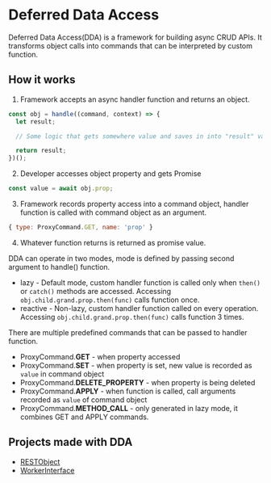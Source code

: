 # Deferred Data Access
Deferred Data Access(DDA) is a framework for building async CRUD APIs. It transforms object calls into commands that can be interpreted by custom function.

## How it works
1. Framework accepts an async handler function and returns an object.
```javascript
const obj = handle((command, context) => {
  let result;

  // Some logic that gets somewhere value and saves in into "result" variable.

  return result;
})();
```
2. Developer accesses object property and gets Promise
```javascript
const value = await obj.prop;
```
3. Framework records property access into a command object, handler function is called with command object as an argument.
```javascript
{ type: ProxyCommand.GET, name: 'prop' }
```
4. Whatever function returns is returned as promise value.

DDA can operate in two modes, mode is defined by passing second argument to handle() function.
 * lazy - Default mode, custom handler function is called only when `then()` or `catch()` methods are accessed. Accessing `obj.child.grand.prop.then(func)` calls function once.
 * reactive - Non-lazy, custom handler function called on every operation. Accessing `obj.child.grand.prop.then(func)` calls function 3 times.

There are multiple predefined commands that can be passed to handler function.
 * ProxyCommand.**GET** - when property accessed
 * ProxyCommand.**SET** - when property is set, new value is recorded as `value` in command object
 * ProxyCommand.**DELETE_PROPERTY** - when property is being deleted
 * ProxyCommand.**APPLY** - when function is called, call arguments recorded as `value` of command object
 * ProxyCommand.**METHOD_CALL** - only generated in lazy mode, it combines GET and APPLY commands.


## Projects made with DDA
 * [RESTObject](https://github.com/burdiuz/js-deferred-data-access/tree/master/packages/rest-object)
 * [WorkerInterface](https://github.com/burdiuz/js-deferred-data-access/tree/master/packages/worker-interface)

